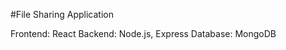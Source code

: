 #File Sharing Application

Frontend: React
Backend: Node.js, Express
Database: MongoDB
















